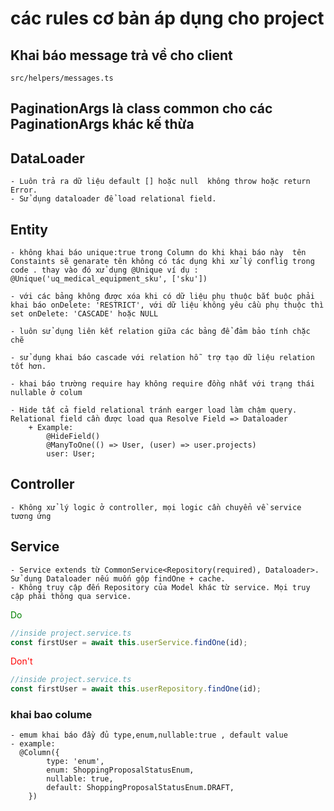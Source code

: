 # các rules cơ bản áp dụng cho project

## Khai báo message trả về cho client

    src/helpers/messages.ts

## PaginationArgs là class common cho các PaginationArgs khác kế thừa

## DataLoader

    - Luôn trả ra dữ liệu default [] hoặc null  không throw hoặc return Error.
    - Sử dụng dataloader để load relational field.

## Entity

    - không khai báo unique:true trong Column do khi khai báo này  tên Constaints sẽ genarate tên không có tác dụng khi xử lý conflig trong code . thay vào đó xử dụng @Unique ví dụ : @Unique('uq_medical_equipment_sku', ['sku'])

    - với các bảng không được xóa khi có dữ liệu phụ thuộc bắt buộc phải khai báo onDelete: 'RESTRICT', với dữ liệu không yêu cầu phụ thuộc thì set onDelete: 'CASCADE' hoặc NULL

    - luôn sử dụng liên kết relation giữa các bảng để đảm bảo tính chặc chẽ

    - sử dụng khai báo cascade với relation hỗ  trợ tạo dữ liệu relation tốt hơn.

    - khai báo trường require hay không require đồng nhất với trạng thái nullable ở colum

    - Hide tất cả field relational tránh earger load làm chậm query. Relational field cần được load qua Resolve Field => Dataloader
        + Example:
            @HideField()
            @ManyToOne(() => User, (user) => user.projects)
            user: User;

## Controller

    - Không xử lý logic ở controller, mọi logic cần chuyển về service tương ứng

## Service

    - Service extends từ CommonService<Repository(required), Dataloader>. Sử dụng Dataloader nếu muốn gộp findOne + cache.
    - Không truy cập đến Repository của Model khác từ service. Mọi truy cập phải thông qua service.

<span style="color:green">Do</span>

```javascript
//inside project.service.ts
const firstUser = await this.userService.findOne(id);
```

<span style="color:red">Don't</span>

```javascript
//inside project.service.ts
const firstUser = await this.userRepository.findOne(id);
```

### khai bao colume

    - emum khai báo đầy đủ type,enum,nullable:true , default value
    - example:
      @Column({
            type: 'enum',
            enum: ShoppingProposalStatusEnum,
            nullable: true,
            default: ShoppingProposalStatusEnum.DRAFT,
        })
